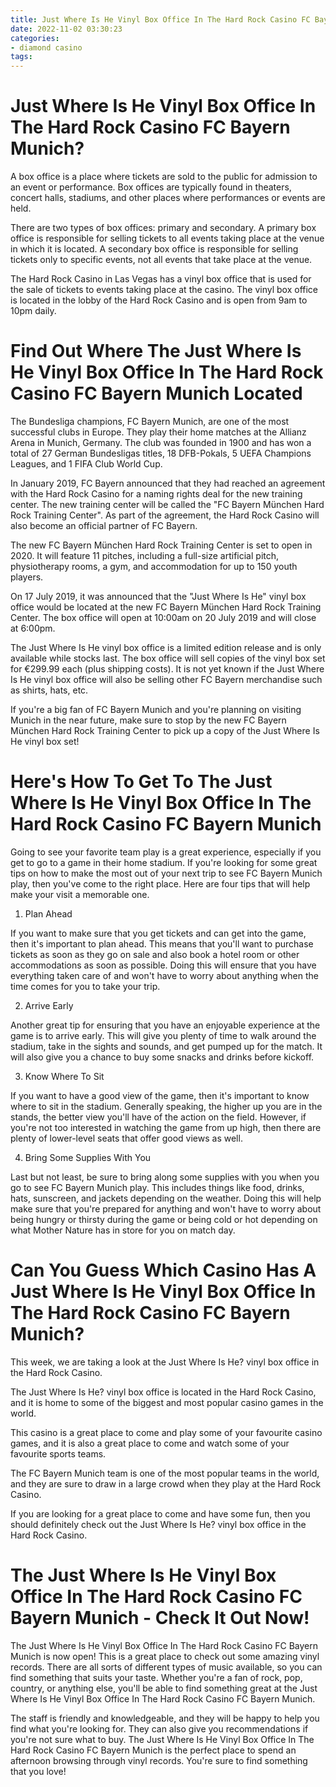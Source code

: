```yaml
---
title: Just Where Is He Vinyl Box Office In The Hard Rock Casino FC Bayern Munich
date: 2022-11-02 03:30:23
categories:
- diamond casino
tags:
---
```



#  Just Where Is He Vinyl Box Office In The Hard Rock Casino FC Bayern Munich?

A box office is a place where tickets are sold to the public for admission to an event or performance. Box offices are typically found in theaters, concert halls, stadiums, and other places where performances or events are held.

There are two types of box offices: primary and secondary. A primary box office is responsible for selling tickets to all events taking place at the venue in which it is located. A secondary box office is responsible for selling tickets only to specific events, not all events that take place at the venue.

The Hard Rock Casino in Las Vegas has a vinyl box office that is used for the sale of tickets to events taking place at the casino. The vinyl box office is located in the lobby of the Hard Rock Casino and is open from 9am to 10pm daily.

#  Find Out Where The Just Where Is He Vinyl Box Office In The Hard Rock Casino FC Bayern Munich Located

The Bundesliga champions, FC Bayern Munich, are one of the most successful clubs in Europe. They play their home matches at the Allianz Arena in Munich, Germany. The club was founded in 1900 and has won a total of 27 German Bundesligas titles, 18 DFB-Pokals, 5 UEFA Champions Leagues, and 1 FIFA Club World Cup.

In January 2019, FC Bayern announced that they had reached an agreement with the Hard Rock Casino for a naming rights deal for the new training center. The new training center will be called the "FC Bayern München Hard Rock Training Center". As part of the agreement, the Hard Rock Casino will also become an official partner of FC Bayern.

The new FC Bayern München Hard Rock Training Center is set to open in 2020. It will feature 11 pitches, including a full-size artificial pitch, physiotherapy rooms, a gym, and accommodation for up to 150 youth players.

On 17 July 2019, it was announced that the "Just Where Is He" vinyl box office would be located at the new FC Bayern München Hard Rock Training Center. The box office will open at 10:00am on 20 July 2019 and will close at 6:00pm.

The Just Where Is He vinyl box office is a limited edition release and is only available while stocks last. The box office will sell copies of the vinyl box set for €299.99 each (plus shipping costs). It is not yet known if the Just Where Is He vinyl box office will also be selling other FC Bayern merchandise such as shirts, hats, etc.

If you're a big fan of FC Bayern Munich and you're planning on visiting Munich in the near future, make sure to stop by the new FC Bayern München Hard Rock Training Center to pick up a copy of the Just Where Is He vinyl box set!

#  Here's How To Get To The Just Where Is He Vinyl Box Office In The Hard Rock Casino FC Bayern Munich

Going to see your favorite team play is a great experience, especially if you get to go to a game in their home stadium. If you're looking for some great tips on how to make the most out of your next trip to see FC Bayern Munich play, then you've come to the right place. Here are four tips that will help make your visit a memorable one.

1. Plan Ahead

If you want to make sure that you get tickets and can get into the game, then it's important to plan ahead. This means that you'll want to purchase tickets as soon as they go on sale and also book a hotel room or other accommodations as soon as possible. Doing this will ensure that you have everything taken care of and won't have to worry about anything when the time comes for you to take your trip.

2. Arrive Early

Another great tip for ensuring that you have an enjoyable experience at the game is to arrive early. This will give you plenty of time to walk around the stadium, take in the sights and sounds, and get pumped up for the match. It will also give you a chance to buy some snacks and drinks before kickoff.

3. Know Where To Sit

If you want to have a good view of the game, then it's important to know where to sit in the stadium. Generally speaking, the higher up you are in the stands, the better view you'll have of the action on the field. However, if you're not too interested in watching the game from up high, then there are plenty of lower-level seats that offer good views as well.

4. Bring Some Supplies With You

Last but not least, be sure to bring along some supplies with you when you go to see FC Bayern Munich play. This includes things like food, drinks, hats, sunscreen, and jackets depending on the weather. Doing this will help make sure that you're prepared for anything and won't have to worry about being hungry or thirsty during the game or being cold or hot depending on what Mother Nature has in store for you on match day.

#  Can You Guess Which Casino Has A Just Where Is He Vinyl Box Office In The Hard Rock Casino FC Bayern Munich?

This week, we are taking a look at the Just Where Is He? vinyl box office in the Hard Rock Casino.

The Just Where Is He? vinyl box office is located in the Hard Rock Casino, and it is home to some of the biggest and most popular casino games in the world.

This casino is a great place to come and play some of your favourite casino games, and it is also a great place to come and watch some of your favourite sports teams.

The FC Bayern Munich team is one of the most popular teams in the world, and they are sure to draw in a large crowd when they play at the Hard Rock Casino.

If you are looking for a great place to come and have some fun, then you should definitely check out the Just Where Is He? vinyl box office in the Hard Rock Casino.

#  The Just Where Is He Vinyl Box Office In The Hard Rock Casino FC Bayern Munich - Check It Out Now!

The Just Where Is He Vinyl Box Office In The Hard Rock Casino FC Bayern Munich is now open! This is a great place to check out some amazing vinyl records. There are all sorts of different types of music available, so you can find something that suits your taste. Whether you're a fan of rock, pop, country, or anything else, you'll be able to find something great at the Just Where Is He Vinyl Box Office In The Hard Rock Casino FC Bayern Munich.

The staff is friendly and knowledgeable, and they will be happy to help you find what you're looking for. They can also give you recommendations if you're not sure what to buy. The Just Where Is He Vinyl Box Office In The Hard Rock Casino FC Bayern Munich is the perfect place to spend an afternoon browsing through vinyl records. You're sure to find something that you love!
